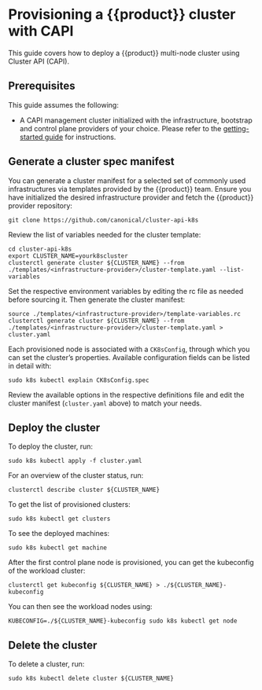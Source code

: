 # Provisioning a {{product}} cluster with CAPI

This guide covers how to deploy a {{product}} multi-node cluster
using Cluster API (CAPI).

## Prerequisites

This guide assumes the following:

- A CAPI management cluster initialized with the infrastructure, bootstrap and
  control plane providers of your choice. Please refer to the
  [getting-started guide] for instructions.

## Generate a cluster spec manifest

You can generate a cluster manifest for a selected set of commonly used
infrastructures via templates provided by the {{product}} team.
Ensure you have initialized the desired infrastructure provider and fetch
the {{product}} provider repository:

```
git clone https://github.com/canonical/cluster-api-k8s
```

Review the list of variables needed for the cluster template:

```
cd cluster-api-k8s
export CLUSTER_NAME=yourk8scluster
clusterctl generate cluster ${CLUSTER_NAME} --from ./templates/<infrastructure-provider>/cluster-template.yaml --list-variables
```

Set the respective environment variables by editing the rc file as needed
before sourcing it. Then generate the cluster manifest:

```
source ./templates/<infrastructure-provider>/template-variables.rc
clusterctl generate cluster ${CLUSTER_NAME} --from ./templates/<infrastructure-provider>/cluster-template.yaml > cluster.yaml
```

Each provisioned node is associated with a `CK8sConfig`, through which you can
set the cluster’s properties. Available configuration fields can be listed in
detail with:

```
sudo k8s kubectl explain CK8sConfig.spec
```

Review the available options in the respective
definitions file and edit the cluster manifest (`cluster.yaml` above) to match
your needs.

## Deploy the cluster

To deploy the cluster, run:

```
sudo k8s kubectl apply -f cluster.yaml
```

For an overview of the cluster status, run:

```
clusterctl describe cluster ${CLUSTER_NAME}
```

To get the list of provisioned clusters:

```
sudo k8s kubectl get clusters
```

To see the deployed machines:

```
sudo k8s kubectl get machine
```

After the first control plane node is provisioned, you can get the kubeconfig
of the workload cluster:

```
clusterctl get kubeconfig ${CLUSTER_NAME} > ./${CLUSTER_NAME}-kubeconfig
```

You can then see the workload nodes using:

```
KUBECONFIG=./${CLUSTER_NAME}-kubeconfig sudo k8s kubectl get node
```

## Delete the cluster

To delete a cluster, run:

```
sudo k8s kubectl delete cluster ${CLUSTER_NAME}
```

<!-- LINKS -->

[getting-started guide]: ../tutorial/getting-started
